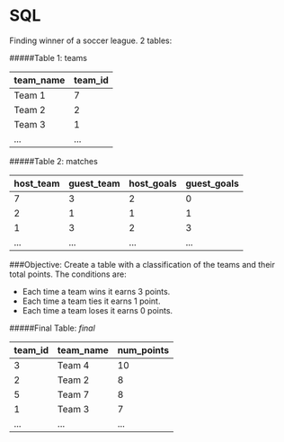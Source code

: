 # SQL
Finding winner of a soccer league. 2 tables:

#####Table 1: teams

| team_name | team_id |
|-----------|---------|
|   Team 1  |    7    |
|   Team 2  |    2    |
|   Team 3  |    1    |
|     ...   |   ...   |

#####Table 2: matches
 
| host_team | guest_team | host_goals | guest_goals |
|-----------|------------|------------|-------------|
|     7     |      3     |       2    |       0     |
|     2     |      1     |       1    |       1     |
|     1     |      3     |       2    |       3     |
|    ...    |     ...    |     ...    |     ...     |

###Objective: 
Create a table with a classification of the teams and their total points. The conditions are:
- Each time a team wins it earns 3 points.
- Each time a team ties it earns 1 point.
- Each time a team loses it earns 0 points.


#####Final Table: *final*

|  team_id  |  team_name | num_points |
|-----------|------------|------------|
|     3     |   Team 4   |      10    |
|     2     |   Team 2   |       8    |
|     5     |   Team 7   |       8    |
|     1     |   Team 3   |       7    |
|    ...    |     ...    |     ...    |
